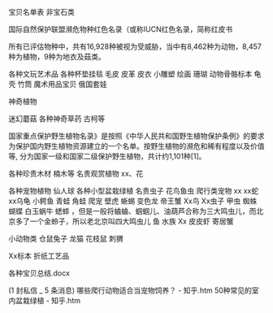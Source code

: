 宝贝名单表 非宝石类


国际自然保护联盟濒危物种红色名录（或称IUCN红色名录，简称红皮书

所有已评估物种中，共有16,928种被视为受威胁，当中有8,462种为动物，8,457种为植物，9种为地衣及菇类。

各种文玩艺术品
各种杯垫挂毯
毛皮 皮革 皮衣
小雕塑 绘画
珊瑚 动物骨骼标本
龟壳 竹筒
魔术用品宝贝
俄国套娃

神奇植物

迷幻蘑菇
各种神奇草药 古柯等


国家重点保护野生植物名录》是按照《中华人民共和国野生植物保护条例》的要求为保护国内野生植物资源建立的一个名单。按野生植物的濒危和稀有程度以及价值等, 分为国家一级和国家二级保护野生植物，共计约1,101种[1]。

各种珍贵木材 楠木等
名贵观赏植物  xx、花

各种宠物植物
仙人球
各种小型盆栽绿植
名贵虫子 花鸟鱼虫
爬行类宠物 xx xx蛇  xx乌龟   小鳄鱼 青蛙 角蛙
 爬宠 壁虎 蜥蜴 变色龙  帝王蟹
Xx鸟
Xx虫子 甲虫  蜘蛛  蝴蝶 白玉蜗牛 
蟋蟀 ，但是一般将蛐蛐、蝈蝈儿、油葫芦合称为三大鸣虫儿，而北京多了一个金蛉子，所以老北京叫四大鸣虫儿
  鱼  水族
Xx 皮皮虾 寄居蟹

小动物类
仓鼠兔子 龙猫 花枝鼠 刺猬


Xx标本
折纸工艺品


各种宝贝总结.docx

(1 封私信 _ 5 条消息) 哪些爬行动物适合当宠物饲养？ - 知乎.htm
50种常见的室内盆栽绿植 - 知乎.htm
